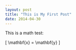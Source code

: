 ```yaml
---
layout: post
title: "This is My First Post"
date: 2014-04-30
---
```


This is a math test: 

\[ \mathbf{x} = \mathbf{y} \]
